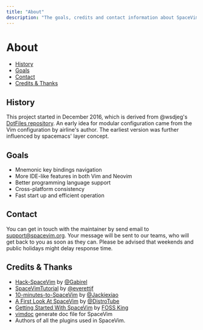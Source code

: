 ```yaml
---
title: "About"
description: "The goals, credits and contact information about SpaceVim."
---
```


# About

<!-- vim-markdown-toc GFM -->

- [History](#history)
- [Goals](#goals)
- [Contact](#contact)
- [Credits & Thanks](#credits--thanks)

<!-- vim-markdown-toc -->

## History

This project started in December 2016, which is derived from @wsdjeg's [DotFiles repository](https://github.com/wsdjeg/DotFiles).
An early idea for modular configuration came from the Vim configuration by airline's author.
The earliest version was further influenced by spacemacs' layer concept.

## Goals

- Mnemonic key bindings navigation
- More IDE-like features in both Vim and Neovim
- Better programming language support
- Cross-platform consistency
- Fast start up and efficient operation

## Contact

You can get in touch with the maintainer by send email to [support@spacevim.org](mailto:support@spacevim.org).
Your message will be sent to our teams, who will get back to you as soon as they can.
Please be advised that weekends and public holidays might delay response time.

## Credits & Thanks

- [Hack-SpaceVim](https://github.com/Gabirel/Hack-SpaceVim) by [@Gabirel](https://github.com/Gabirel)
- [SpaceVimTutorial](https://everettjf.gitbooks.io/spacevimtutorial/content/) by [@everettjf](https://github.com/everettjf)
- [10-minutes-to-SpaceVim](https://github.com/Jackiexiao/10-minutes-to-SpaceVim) by [@Jackiexiao](https://github.com/Jackiexiao)
- [A First Look At SpaceVim](https://www.youtube.com/watch?v=iXPS_NHLj9k) by [@DistroTube](https://www.youtube.com/channel/UCVls1GmFKf6WlTraIb_IaJg)
- [Getting Started With SpaceVim](https://www.youtube.com/watch?v=3xB501CJDB8) by [FOSS King](https://www.youtube.com/channel/UCfU_sitghekwveLh6yM_xuA)
- [vimdoc](https://github.com/google/vimdoc) generate doc file for SpaceVim
- Authors of all the plugins used in SpaceVim.
